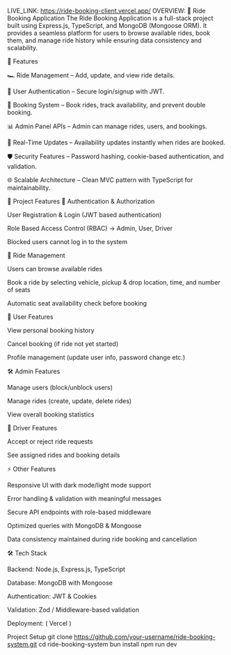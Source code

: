 LIVE_LINK: https://ride-booking-client.vercel.app/
OVERVIEW:
🚖 Ride Booking Application
The Ride Booking Application is a full-stack project built using Express.js, TypeScript, and MongoDB (Mongoose ORM). It provides a seamless platform for users to browse available rides, book them, and manage ride history while ensuring data consistency and scalability.

🔹 Features

🏎️ Ride Management – Add, update, and view ride details.

👤 User Authentication – Secure login/signup with JWT.

📅 Booking System – Book rides, track availability, and prevent double booking.

📊 Admin Panel APIs – Admin can manage rides, users, and bookings.

🔄 Real-Time Updates – Availability updates instantly when rides are booked.

🛡️ Security Features – Password hashing, cookie-based authentication, and validation.

🌐 Scalable Architecture – Clean MVC pattern with TypeScript for maintainability.

🚗 Project Features
🔐 Authentication & Authorization

User Registration & Login (JWT based authentication)

Role Based Access Control (RBAC) → Admin, User, Driver

Blocked users cannot log in to the system

📖 Ride Management

Users can browse available rides

Book a ride by selecting vehicle, pickup & drop location, time, and number of seats

Automatic seat availability check before booking

👤 User Features

View personal booking history

Cancel booking (if ride not yet started)

Profile management (update user info, password change etc.)

🛠️ Admin Features

Manage users (block/unblock users)

Manage rides (create, update, delete rides)

View overall booking statistics

🚕 Driver Features

Accept or reject ride requests

See assigned rides and booking details

⚡ Other Features

Responsive UI with dark mode/light mode support

Error handling & validation with meaningful messages

Secure API endpoints with role-based middleware

Optimized queries with MongoDB & Mongoose

Data consistency maintained during ride booking and cancellation

🛠️ Tech Stack

Backend: Node.js, Express.js, TypeScript

Database: MongoDB with Mongoose

Authentication: JWT & Cookies

Validation: Zod / Middleware-based validation

Deployment: ( Vercel )

Project Setup
git clone https://github.com/your-username/ride-booking-system.git
cd ride-booking-system
bun install
npm run dev
